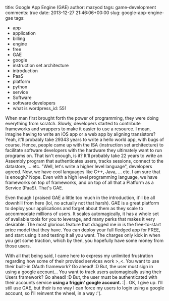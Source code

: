 title: Google App Engine (GAE)
author: mazyod
tags: game-development
comments: true
date: 2013-12-27 21:46:06+00:00
slug: google-app-engine-gae
tags:
- app
- application
- billing
- engine
- free
- GAE
- google
- instruction set architecture
- introduction
- PaaS
- platform
- python
- service
- Software
- software developers
- what is
wordpress_id: 551

When man first brought forth the power of programming, they were doing everything from scratch. Slowly, developers started to contribute frameworks and wrappers to make it easier to use a resource. I mean, imagine having to write an iOS app or a web app by aligning transistors? Yeah, it'll probably take 29343 years to write a hello world app, with bugs of course. Hence, people came up with the ISA (instruction set architecture) to facilitate software developers with the hardware they ultimately want to run programs on. That isn't enough, is it? It'll probably take 22 years to write an Assembly program that authenticates users, tracks sessions, connect to the datastore, ... etc. "Well, let's write a higher level language", developers agreed. Now, we have cool languages like C++, Java, ... etc. I am sure that is enough? Nope. Even with a high level programming language, we have frameworks on top of frameworks, and on top of all that a Platform as a Service (PaaS). That's GAE.





Even though I praised GAE a little too much in the introduction, it'll be all downhill from here (lol, no actually not that harsh). GAE is a great platform to deploy your applications and forget about them as they scale to accommodate millions of users. It scales automagically, it has a whole set of available tools for you to leverage, and many perks that makes it very desirable. The most glorious feature that dragged me in is the free-to-start price model that they have. You can deploy your full fledged app for FREE, and start using it and testing it all you want. The charges only kick in when you get some traction, which by then, you hopefully have some money from those users.





With all that being said, I came here to express my unlimited frustration regarding how some of their provided services work >_<. You want to use their built-in OAuth framework? Go ahead! :D But, the user must sign in using a google account... You want to track users automagically using their Users framework? Go ahead! :D But, the user must be authenticated with their accounts service **using a friggin' google account.** :| . OK, I give up. I'll still use GAE, but their is no way I can force my users to login using a google account, so I'll reinvent the wheel, in a way :'(.
